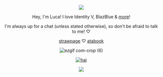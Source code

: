 <p align="center"

![](https://64.media.tumblr.com/b5a2c5988f767e68c53a7048f9a553e0/12dc3da4b682b7cf-fa/s540x810/518560bea98fe3f009ada3444fa882ae51919cda.png)

<p align="center"

Hey, I'm Luca! I love Identity V, BlazBlue & [more](https://rentry.co/killia)!

<p align="center"

I'm always up for a chat (unless stated otherwise), so don't be afraid to talk to me! ♡

<p align="center"

[strawpage](https://alvaluca.straw.page/) ♡ [atabook](https://lucabalsa.atabook.org)

<p align="center"

![ezgif com-crop (6)](https://github.com/user-attachments/assets/a5ec3904-142c-460d-823b-fcd7312df2cf)


<p align="center"

<a href="https://www.last.fm/user/valfen"><img src="https://lastfm-recently-played.vercel.app/api?user=valfen&footer_style=compact_stats&count=1&width=500&loved=true&header_style=none&bg_color=000000" alt="hai"></a>

<p align="center"

![](https://64.media.tumblr.com/b5a2c5988f767e68c53a7048f9a553e0/12dc3da4b682b7cf-fa/s540x810/518560bea98fe3f009ada3444fa882ae51919cda.png)
